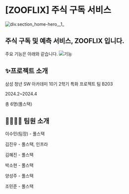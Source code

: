 #  [ZOOFLIX] 주식 구독 서비스
![div.section_home-hero__1_](/uploads/e3ae7cc0243d12bb0ff9c7c807eb0d2e/div.section_home-hero__1_.png)


## 주식 구독 및 예측 서비스, ZOOFLIX 입니다.
주요 기능은 아래와 같습니다.
![기능](/uploads/de7bc9a9b014564c94516d5cb36132ce/기능.png)


## ✨프로젝트 소개
삼성 청년 SW 아카데미 10기 2학기 특화 프로젝트 팀 B203

2024.2~2024.4

총 6명(풀스택)

## 👨‍👩‍👧‍👦 팀원 소개
이수민(팀장) - 풀스택

김진우 - 풀스택, 인프라

김혜진 - 풀스택

박소현 - 풀스택

양성주 - 풀스택

조민준 - 풀스택
